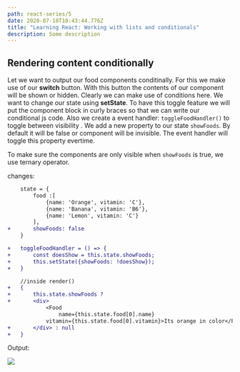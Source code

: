 ```yaml
---
path: react-series/5
date: 2020-07-18T10:43:44.776Z
title: "Learning React: Working with lists and conditionals"
description: Some description
---
```

## Rendering content conditionally

Let we want to output our food components conditinally. For this we make use of our **switch** button. With this button the contents of our component will be shown or hidden. Clearly we can make use of conditions here. We want to change our state using **setState**. To have this toggle feature we will put the component block in curly braces so that we can write our conditional js code. Also we create a event handler: `toggleFoodHandler()` to toggle between visibility . We add a new property to our state `showFoods`. By default it will be false or component will be invisible. The event handler will toggle this property evertime. 

To make sure the components are only visible when `showFoods` is true, we use ternary operator. 

changes:

```diff
	state = {
		food :[
			{name: 'Orange', vitamin: 'C'},	
			{name: 'Banana', vitamin: 'B6'},	
			{name: 'Lemon', vitamin: 'C'}	
		],
+		showFoods: false
	}

+	toggleFoodHandler = () => {
+		const doesShow = this.state.showFoods;
+		this.setState({showFoods: !doesShow});
+	}

	//inside render()
+	{
+		this.state.showFoods ?
+		<div>
			<Food 
				name={this.state.food[0].name} 
			vitamin={this.state.food[0].vitamin}>Its orange in color</Food>
+		</div> : null
+	}
```

Output:

![](https://ik.imagekit.io/18dkv5g43j/React_udemy/3/foodtoggle_3OYuBDoH-B.gif)
